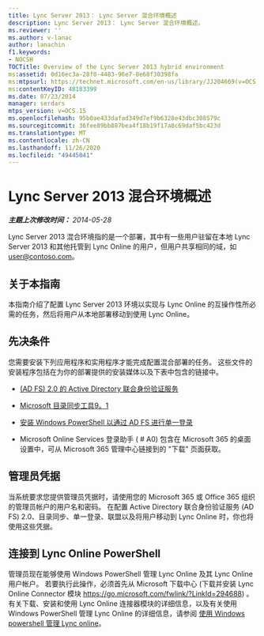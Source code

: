 ```yaml
---
title: Lync Server 2013： Lync Server 混合环境概述
description: Lync Server 2013： Lync Server 混合环境概述。
ms.reviewer: ''
ms.author: v-lanac
author: lanachin
f1.keywords:
- NOCSH
TOCTitle: Overview of the Lync Server 2013 hybrid environment
ms:assetid: 0d16ec3a-28f0-4483-96e7-8e68f30398fa
ms:mtpsurl: https://technet.microsoft.com/en-us/library/JJ204669(v=OCS.15)
ms:contentKeyID: 48183399
ms.date: 07/23/2014
manager: serdars
mtps_version: v=OCS.15
ms.openlocfilehash: 95b0ae433dafad349d7ef9b6328e43dbc308579c
ms.sourcegitcommit: 36fee89bb887bea4f18b19f17a8c69daf5bc423d
ms.translationtype: MT
ms.contentlocale: zh-CN
ms.lasthandoff: 11/26/2020
ms.locfileid: "49445041"
---
```

# <a name="overview-of-the-lync-server-2013-hybrid-environment"></a>Lync Server 2013 混合环境概述

<div data-xmlns="http://www.w3.org/1999/xhtml">

<div class="topic" data-xmlns="http://www.w3.org/1999/xhtml" data-msxsl="urn:schemas-microsoft-com:xslt" data-cs="https://msdn.microsoft.com/">

<div data-asp="https://msdn2.microsoft.com/asp">



</div>

<div id="mainSection">

<div id="mainBody">

<span> </span>

_**主题上次修改时间：** 2014-05-28_

Lync Server 2013 混合环境指的是一个部署，其中有一些用户驻留在本地 Lync Server 2013 和其他托管到 Lync Online 的用户，但用户共享相同的域，如 user@contoso.com。

<div>

## <a name="about-this-guide"></a>关于本指南

本指南介绍了配置 Lync Server 2013 环境以实现与 Lync Online 的互操作性所必需的任务，然后将用户从本地部署移动到使用 Lync Online。

</div>

<div>

## <a name="prerequisites"></a>先决条件

您需要安装下列应用程序和实用程序才能完成配置混合部署的任务。 这些文件的安装程序包括在为你的部署提供的安装媒体以及下表中包含的链接中。

  - [ (AD FS) 2.0 的 Active Directory 联合身份验证服务](https://go.microsoft.com/fwlink/p/?linkid=257305)

  - [Microsoft 目录同步工具9。1](https://go.microsoft.com/fwlink/p/?linkid=257307)

  - [安装 Windows PowerShell 以通过 AD FS 进行单一登录](https://go.microsoft.com/fwlink/p/?linkid=398710)

  - Microsoft Online Services 登录助手 ( # A0) 包含在 Microsoft 365 的桌面设置中，可从 Microsoft 365 管理中心链接到的 "下载" 页面获取。

</div>

<div>

## <a name="administrator-credentials"></a>管理员凭据

当系统要求您提供管理员凭据时，请使用您的 Microsoft 365 或 Office 365 组织的管理员帐户的用户名和密码。 在配置 Active Directory 联合身份验证服务 (AD FS) 2.0、目录同步、单一登录、联盟以及将用户移动到 Lync Online 时，你也将使用这些凭据。

</div>

<div>

## <a name="connecting-to-lync-online-powershell"></a>连接到 Lync Online PowerShell

管理员现在能够使用 Windows PowerShell 管理 Lync Online 及其 Lync Online 用户帐户。 若要执行此操作，必须首先从 Microsoft 下载中心 (下载并安装 Lync Online Connector 模块 https://go.microsoft.com/fwlink/?LinkId=294688) 。 有关下载、安装和使用 Lync Online 连接器模块的详细信息，以及有关使用 Windows PowerShell 管理 Lync Online 的详细信息，请参阅 [使用 Windows powershell 管理 Lync online](https://docs.microsoft.com/SkypeForBusiness/set-up-your-computer-for-windows-powershell/set-up-your-computer-for-windows-powershell)。

</div>

</div>

<span> </span>

</div>

</div>

</div>


